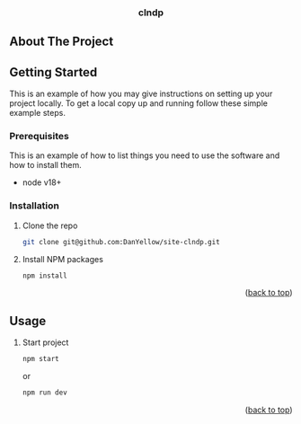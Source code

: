 <h3 align="center">clndp</h3>

<!-- ABOUT THE PROJECT -->
## About The Project


<!-- GETTING STARTED -->
## Getting Started

This is an example of how you may give instructions on setting up your project locally.
To get a local copy up and running follow these simple example steps.

### Prerequisites

This is an example of how to list things you need to use the software and how to install them.
- node v18+

### Installation

1. Clone the repo
   ```sh
   git clone git@github.com:DanYellow/site-clndp.git
   ```
2. Install NPM packages
   ```sh
   npm install
   ```

<p align="right">(<a href="#readme-top">back to top</a>)</p>

<!-- USAGE EXAMPLES -->
## Usage

1. Start project
   ```sh
   npm start
   ```
   or
    ```sh
   npm run dev
   ```


<p align="right">(<a href="#readme-top">back to top</a>)</p>
